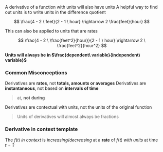 A derivative of a function with units will also have units
A helpful way to find out units is to write units in the difference quotient

$$
\frac{4 - 2 \ feet}{2 - 1 \ hour} \rightarrow 2 \frac{feet}{hour}
$$

This can also be applied to units that are rates

$$
\frac{4 - 2 \ \frac{feet^2}{hour}}{2 - 1 \ hour} \rightarrow 2 \ \frac{feet^2}{hour^2}
$$

**Units will always be in $\frac{dependent\ variable}{independent\ variable}$**

### Common Misconceptions

Derivatives are **rates**, not **totals, amounts or averages**
Derivatives are **instantaneous**, not based on **intervals of time**
> at, **not during**

Derivatives are contextual with units, not the units of the original function
> Units of derivatives will almost always be fractions

### Derivative in context template

The $f(t) \ in \ context$ is $increasing/decreasing$ at a **rate** of $f(t) \ with \ units$ at time $t= ?$
